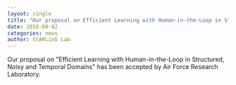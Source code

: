 ```yaml
---
layout: single
title: "Our proposal on Efficient Learning with Human-in-the-Loop in Structured, Noisy and Temporal Domains has been accepted by AFRL"
date: 2018-08-02
categories: news
author: StARLinG Lab
---
```


Our proposal on "Efficient Learning with Human-in-the-Loop in Structured, Noisy and Temporal Domains" has been accepted by Air Force Research Laboratory.
